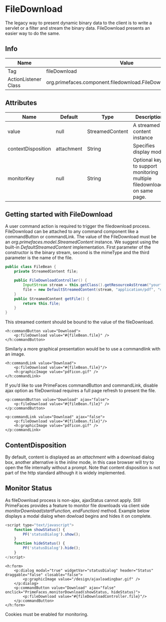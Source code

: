 # FileDownload

The legacy way to present dynamic binary data to the client is to write a servlet or a filter and
stream the binary data. FileDownload presents an easier way to do the same.

## Info

| Name | Value |
| - | - |
| Tag | fileDownload
| ActionListener Class | org.primefaces.component.filedownload.FileDownloadActionListener

## Attributes

| Name | Default | Type | Description | 
| --- | --- | --- | --- |
| value | null | StreamedContent | A streamed content instance
| contextDisposition | attachment | String | Specifies display mode.
| monitorKey | null | String | Optional key to support monitoring multiple filedownloads on same page.

## Getting started with FileDownload
A user command action is required to trigger the filedownload process. FileDownload can be
attached to any command component like a commandButton or commandLink. The value of the
FileDownload must be an _org.primefaces.model.StreamedContent_ instance. We suggest using the
built-in _DefaultStreamedContent_ implementation. First parameter of the constructor is the binary
stream, second is the mimeType and the third parameter is the name of the file.

```java
public class FileBean {
    private StreamedContent file;

    public FileDownloadController() {
        InputStream stream = this.getClass().getResourceAsStream("yourfile.pdf");
        file = new DefaultStreamedContent(stream, "application/pdf", "downloaded_file.pdf");
    }
    public StreamedContent getFile() {
        return this.file;
    }
}
```
This streamed content should be bound to the value of the fileDownload.

```xhtml
<h:commandButton value="Download">
    <p:fileDownload value="#{fileBean.file}" />
</h:commandButton>
```

Similarly a more graphical presentation would be to use a commandlink with an image.

```xhtml
<h:commandLink value="Download">
    <p:fileDownload value="#{fileBean.file}"/>
    <h:graphicImage value="pdficon.gif" />
</h:commandLink>
```
If you’d like to use PrimeFaces commandButton and commandLink, disable ajax option as
fileDownload requires a full page refresh to present the file.

```xhtml
<p:commandButton value="Download" ajax="false">
    <p:fileDownload value="#{fileBean.file}" />
</p:commandButton>
```
```xhtml
<p:commandLink value="Download" ajax="false">
    <p:fileDownload value="#{fileBean.file}"/>
    <h:graphicImage value="pdficon.gif" />
</p:commandLink>
```
## ContentDisposition
By default, content is displayed as an _attachment_ with a download dialog box, another alternative is
the _inline_ mode, in this case browser will try to open the file internally without a prompt. Note that
content disposition is not part of the http standard although it is widely implemented.

## Monitor Status
As fileDownload process is non-ajax, ajaxStatus cannot apply. Still PrimeFaces provides a feature
to monitor file downloads via client side _monitorDownload(startFunction, endFunction)_ method.
Example below displays a modal dialog when dowload begins and hides it on complete.

```js
<script type="text/javascript">
    function showStatus() {
        PF('statusDialog').show();
    }
    function hideStatus() {
        PF('statusDialog').hide();
    }
</script>
```

```xhtml
<h:form>
    <p:dialog modal="true" widgetVar="statusDialog" header="Status" draggable="false" closable="false">
        <p:graphicImage value="/design/ajaxloadingbar.gif" />
    </p:dialog>
    <p:commandButton value="Download" ajax="false" onclick="PrimeFaces.monitorDownload(showStatus, hideStatus)">
        <p:fileDownload value="#{fileDownloadController.file}"/>
    </p:commandButton>
</h:form>
```
Cookies must be enabled for monitoring.